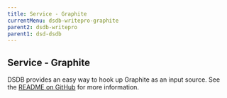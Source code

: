 ```yaml
---
title: Service - Graphite
currentMenu: dsdb-writepro-graphite
parent2: dsdb-writepro
parent1: dsd-dsdb
---
```


## Service - Graphite

DSDB provides an easy way to hook up Graphite as an input source.
See the [README on GitHub](https://github.com/dasudian/dsdb/blob/master/services/graphite/README.md) for more information.
